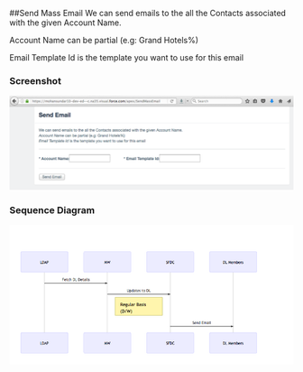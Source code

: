##Send Mass Email
We can send emails to the all the Contacts associated with the given Account Name.

Account Name can be partial (e.g: Grand Hotels%)

Email Template Id is the template you want to use for this email


### Screenshot
![](https://github.com/mohan-chinnappan-n/sfdc-mass-email/blob/master/SendEmail.png)



### Sequence Diagram
![Sequence Diagram](https://github.com/mohan-chinnappan-n/sfdc-mass-email/blob/master/email-seq-dwg.png)
